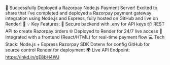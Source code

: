 🚀 Successfully Deployed a Razorpay Node.js Payment Server!
Excited to share that I’ve completed and deployed a Razorpay payment gateway integration using Node.js and Express, fully hosted on GitHub and live on Render! 🎉
💡 Key Features:
🔐 Secure backend with .env for API keys
📦 REST API to create Razorpay orders
🌐 Deployed to Render for 24/7 live access
🔄 Integrated with a frontend (React/HTML) for real-time payment flow
💻 Tech Stack:
Node.js + Express
Razorpay SDK
Dotenv for config
GitHub for source control
Render for deployment
🌍 Live API Endpoint: https://lnkd.in/gE8bH4WJ

